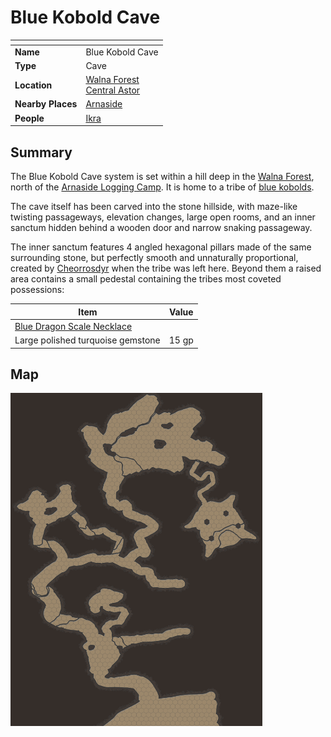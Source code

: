 # Blue Kobold Cave

| []() | |
| --- | --- |
| **Name** | Blue Kobold Cave |
| **Type** | Cave |
| **Location** | [Walna Forest](../forests/walna-forest.md)<br />[Central Astor](../regions/central-astor.md) |
| **Nearby Places** | [Arnaside](../villages/arnaside.md) |
| **People** | [Ikra](../../characters/ikra.md) |

## Summary

The Blue Kobold Cave system is set within a hill deep in the [Walna Forest](../forests/walna-forest.md), north of the [Arnaside Logging Camp](../structures/arnaside-logging-camp.md). It is home to a tribe of [blue kobolds](../../lineages/blue-kobold.md).

The cave itself has been carved into the stone hillside, with maze-like twisting passageways, elevation changes, large open rooms, and an inner sanctum hidden behind a wooden door and narrow snaking passageway.

The inner sanctum features 4 angled hexagonal pillars made of the same surrounding stone, but perfectly smooth and unnaturally proportional, created by [Cheorrosdyr](../../characters/cheorrosdyr.md) when the tribe was left here. Beyond them a raised area contains a small pedestal containing the tribes most coveted possessions:

| Item | Value |
| --- |:---:|
| [Blue Dragon Scale Necklace](../../items/blue-dragon-scale-necklace.md) | |
| Large polished turquoise gemstone | 15 gp |

## Map

<img src="../../images/battlemaps/blue-kobold-cave.png" width="80%" />
